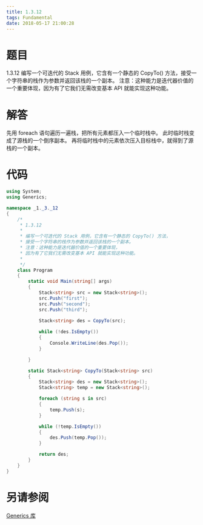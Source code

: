 ```yaml
---
title: 1.3.12
tags: Fundamental
date: 2018-05-17 21:00:28
---
```


# 题目

1.3.12
编写一个可迭代的 Stack 用例，它含有一个静态的 CopyTo() 方法，接受一个字符串的栈作为参数并返回该栈的一个副本。 
注意：这种能力是迭代器价值的一个重要体现，因为有了它我们无需改变基本 API 就能实现这种功能。

# 解答

先用 foreach 语句遍历一遍栈，把所有元素都压入一个临时栈中。
此时临时栈变成了源栈的一个倒序副本。
再将临时栈中的元素依次压入目标栈中，就得到了源栈的一个副本。

# 代码

```csharp
using System;
using Generics;

namespace _1._3._12
{
    /*
     * 1.3.12
     * 
     * 编写一个可迭代的 Stack 用例，它含有一个静态的 CopyTo() 方法，
     * 接受一个字符串的栈作为参数并返回该栈的一个副本。
     * 注意：这种能力是迭代器价值的一个重要体现，
     * 因为有了它我们无需改变基本 API 就能实现这种功能。
     * 
     */
    class Program
    {
        static void Main(string[] args)
        {
            Stack<string> src = new Stack<string>();
            src.Push("first");
            src.Push("second");
            src.Push("third");

            Stack<string> des = CopyTo(src);
            
            while (!des.IsEmpty())
            {
                Console.WriteLine(des.Pop());
            }

        }

        static Stack<string> CopyTo(Stack<string> src)
        {
            Stack<string> des = new Stack<string>();
            Stack<string> temp = new Stack<string>();

            foreach (string s in src)
            {
                temp.Push(s);
            }

            while (!temp.IsEmpty())
            {
                des.Push(temp.Pop());
            }

            return des;
        }
    }
}
```

# 另请参阅

[Generics 库](https://github.com/ikesnowy/Algorithms-4th-Edition-in-Csharp/tree/master/1%20Fundamental/1.3/Generics)